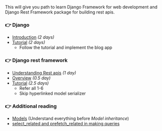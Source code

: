 This will give you path to learn Django Framework for web development and Django Rest Framework package for building rest apis.

### :point_right: Django
* [Introduction](https://www.edureka.co/blog/django-tutorial/#webapp) *(2 days)*
* [Tutorial](https://realpython.com/get-started-with-django-1/#showcase-your-projects) *(2 days)*
    * Follow the tutorial and implement the blog app

### :point_right: Django rest framework
* [Understanding Rest apis](https://www.smashingmagazine.com/2018/01/understanding-using-rest-api/) *(1 day)*
* [Overview](https://www.django-rest-framework.org/tutorial/quickstart/) *(0.5 day)*
* [Tutorial](https://www.django-rest-framework.org/tutorial/1-serialization/) *(2.5 days)*
    * Refer all 1-6
    * Skip hyperlinked model serializer

### :point_right: Additional reading
* [Models](https://docs.djangoproject.com/en/3.1/topics/db/models/) (Understand everything before *Model inheritance*)
* [select_related and prefetch_related in making queries](https://medium.com/better-programming/django-select-related-and-prefetch-related-f23043fd635d)